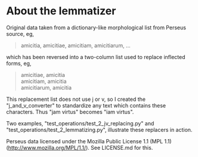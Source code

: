 About the lemmatizer
====================

Original data taken from a dictionary-like morphological list from Perseus source, eg,

> amicitia, amicitiae, amicitiam, amicitiarum, ...

which has been reversed into a two-column list used to replace inflected forms, eg,

> amicitiae, amicitia<br>
> amicitiam, amicitia<br>
> amicitiarum, amicitia<br>

This replacement list does not use j or v, so I created the "j\_and\_v_converter" to standardize any text which contains these characters. Thus "jam virtus" becomes "iam virtus".

Two examples, "test\_operations/test\_2\_jv_replacing.py" and "test\_operations/test\_2\_lemmatizing.py", illustrate these replacers in action.

Perseus data licensed under the Mozilla Public License 1.1 (MPL 1.1) (<http://www.mozilla.org/MPL/1.1/>). See LICENSE.md for this.
